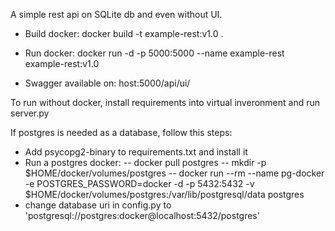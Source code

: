 A simple rest api on SQLite db and even without UI.

- Build docker:
docker build -t example-rest:v1.0 .

- Run docker:
docker run -d -p 5000:5000 --name example-rest example-rest:v1.0

- Swagger available on:
host:5000/api/ui/


To run without docker, install requirements into virtual inveronment and run server.py

If postgres is needed as a database, follow this steps:
- Add psycopg2-binary to requirements.txt and install it
- Run a postgres docker:
-- docker pull postgres
-- mkdir -p $HOME/docker/volumes/postgres
-- docker run --rm --name pg-docker -e POSTGRES_PASSWORD=docker -d -p 5432:5432 -v $HOME/docker/volumes/postgres:/var/lib/postgresql/data postgres
- change database uri in config.py to 'postgresql://postgres:docker@localhost:5432/postgres'

